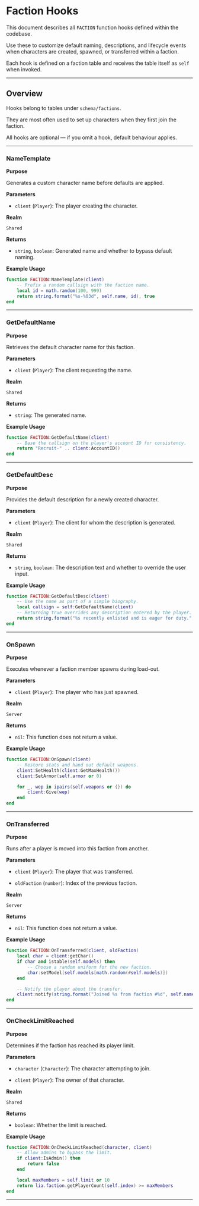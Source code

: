 # Faction Hooks

This document describes all `FACTION` function hooks defined within the codebase.

Use these to customize default naming, descriptions, and lifecycle events when characters are created, spawned, or transferred within a faction.

Each hook is defined on a faction table and receives the table itself as `self` when invoked.

---

## Overview

Hooks belong to tables under `schema/factions`.

They are most often used to set up characters when they first join the faction.

All hooks are optional — if you omit a hook, default behaviour applies.

---

### NameTemplate

**Purpose**

Generates a custom character name before defaults are applied.

**Parameters**

* `client` (`Player`): The player creating the character.

**Realm**

`Shared`

**Returns**

* `string`, `boolean`: Generated name and whether to bypass default naming.

**Example Usage**

```lua
function FACTION:NameTemplate(client)
    -- Prefix a random callsign with the faction name.
    local id = math.random(100, 999)
    return string.format("%s-%03d", self.name, id), true
end
```
---

### GetDefaultName

**Purpose**

Retrieves the default character name for this faction.

**Parameters**

* `client` (`Player`): The client requesting the name.

**Realm**

`Shared`

**Returns**

* `string`: The generated name.

**Example Usage**

```lua
function FACTION:GetDefaultName(client)
    -- Base the callsign on the player's account ID for consistency.
    return "Recruit-" .. client:AccountID()
end
```
---

### GetDefaultDesc

**Purpose**

Provides the default description for a newly created character.

**Parameters**

* `client` (`Player`): The client for whom the description is generated.

**Realm**

`Shared`

**Returns**

* `string`, `boolean`: The description text and whether to override the user input.

**Example Usage**

```lua
function FACTION:GetDefaultDesc(client)
    -- Use the name as part of a simple biography.
    local callsign = self:GetDefaultName(client)
    -- Returning true overrides any description entered by the player.
    return string.format("%s recently enlisted and is eager for duty.", callsign), true
end
```
---

### OnSpawn

**Purpose**

Executes whenever a faction member spawns during load-out.

**Parameters**

* `client` (`Player`): The player who has just spawned.

**Realm**

`Server`

**Returns**

* `nil`: This function does not return a value.

**Example Usage**

```lua
function FACTION:OnSpawn(client)
    -- Restore stats and hand out default weapons.
    client:SetHealth(client:GetMaxHealth())
    client:SetArmor(self.armor or 0)

    for _, wep in ipairs(self.weapons or {}) do
        client:Give(wep)
    end
end
```
---

### OnTransferred

**Purpose**

Runs after a player is moved into this faction from another.

**Parameters**

* `client` (`Player`): The player that was transferred.

* `oldFaction` (`number`): Index of the previous faction.

**Realm**

`Server`

**Returns**

* `nil`: This function does not return a value.

**Example Usage**

```lua
function FACTION:OnTransferred(client, oldFaction)
    local char = client:getChar()
    if char and istable(self.models) then
        -- Choose a random uniform for the new faction.
        char:setModel(self.models[math.random(#self.models)])
    end

    -- Notify the player about the transfer.
    client:notify(string.format("Joined %s from faction #%d", self.name, oldFaction))
end
```
---

### OnCheckLimitReached

**Purpose**

Determines if the faction has reached its player limit.

**Parameters**

* `character` (`Character`): The character attempting to join.

* `client` (`Player`): The owner of that character.

**Realm**

`Shared`

**Returns**

* `boolean`: Whether the limit is reached.

**Example Usage**

```lua
function FACTION:OnCheckLimitReached(character, client)
    -- Allow admins to bypass the limit.
    if client:IsAdmin() then
        return false
    end

    local maxMembers = self.limit or 10
    return lia.faction.getPlayerCount(self.index) >= maxMembers
end
```
---

